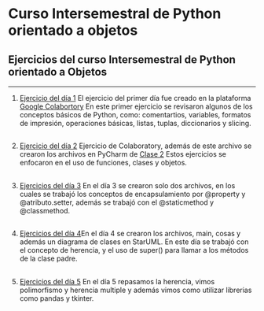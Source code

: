 # Curso Intersemestral de Python orientado a objetos
## Ejercicios del curso Intersemestral de Python orientado a Objetos
--------------------------------------------------------------


1.  [Ejercicio del día 1](https://github.com/ImNoth1ng/CI-PythonPOO/blob/main/LunesPOO.ipynb) El ejercicio del primer día fue creado en la plataforma
    [Google Colabortory](https://colab.research.google.com)   En este primer ejercicio se revisaron algunos de los conceptos básicos de Python, como: comentartios, variables, formatos de impresión, operaciones básicas, listas, tuplas, diccionarios y slicing.
##
2. [Ejercicio del día 2](https://github.com/ImNoth1ng/CI-PythonPOO/blob/main/MartesPOO.ipynb) Ejercicio de Colaboratory, además de este archivo se crearon los archivos en PyCharm de [Clase 2](https://github.com/ImNoth1ng/CI-PythonPOO/tree/main/MartesPOO) Estos ejercicios se enfocaron en el uso de funciones, clases y objetos.
##
3. [Ejercicios del día 3](https://github.com/ImNoth1ng/CI-PythonPOO/tree/main/MiercolesPOO) En el día 3 se crearon solo dos archivos, en los cuales se trabajó los conceptos de encapsulamiento por @property y @atributo.setter, además se trabajó con el @staticmethod y @classmethod.

##
4. [Ejercicios del día 4](https://github.com/ImNoth1ng/CI-PythonPOO/tree/main/JuevesPOO)En el día 4 se crearon los archivos, main, cosas y además un diagrama de clases en StarUML. En este día se trabajó con el concepto de herencia, y el uso de super() para llamar a los métodos de la clase padre.

##
5. [Ejercicios del día 5](https://github.com/ImNoth1ng/CI-PythonPOO/tree/main/ViernesPOO) En el día 5 repasamos la herencia, vimos polimorfismo y herencia multiple y además vimos como utilizar librerias como pandas y tkinter.